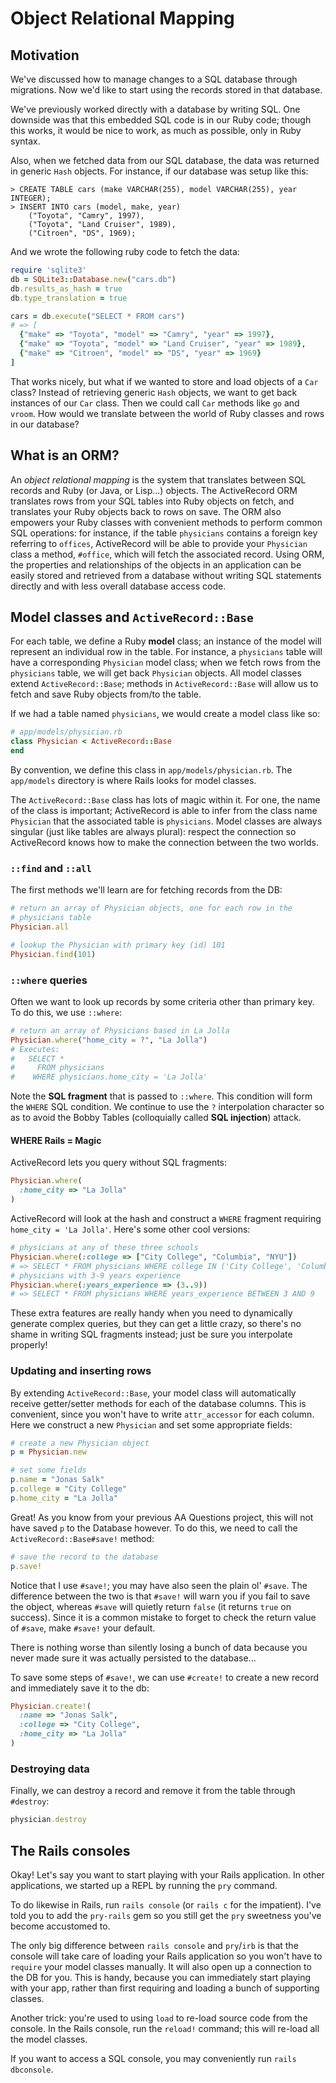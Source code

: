 # Object Relational Mapping

## Motivation

We've discussed how to manage changes to a SQL database through
migrations. Now we'd like to start using the records stored in that
database.

We've previously worked directly with a database by writing SQL. One
downside was that this embedded SQL code is in our Ruby code; though this
works, it would be nice to work, as much as possible, only in Ruby syntax.

Also, when we fetched data from our SQL database, the data was
returned in generic `Hash` objects. For instance, if our database was
setup like this:

    > CREATE TABLE cars (make VARCHAR(255), model VARCHAR(255), year INTEGER);
    > INSERT INTO cars (model, make, year)
        ("Toyota", "Camry", 1997),
        ("Toyota", "Land Cruiser", 1989),
        ("Citroen", "DS", 1969);

And we wrote the following ruby code to fetch the data:

```ruby
require 'sqlite3'
db = SQLite3::Database.new("cars.db")
db.results_as_hash = true
db.type_translation = true

cars = db.execute("SELECT * FROM cars")
# => [
  {"make" => "Toyota", "model" => "Camry", "year" => 1997},
  {"make" => "Toyota", "model" => "Land Cruiser", "year" => 1989},
  {"make" => "Citroen", "model" => "DS", "year" => 1969}
]
```

That works nicely, but what if we wanted to store and load objects of
a `Car` class? Instead of retrieving generic `Hash` objects, we want
to get back instances of our `Car` class. Then we could call `Car`
methods like `go` and `vroom`. How would we translate between the
world of Ruby classes and rows in our database?

## What is an ORM?

An *object relational mapping* is the system that translates between
SQL records and Ruby (or Java, or Lisp...) objects. The ActiveRecord
ORM translates rows from your SQL tables into Ruby objects on fetch,
and translates your Ruby objects back to rows on save. The ORM also
empowers your Ruby classes with convenient methods to perform common
SQL operations: for instance, if the table `physicians` contains a
foreign key referring to `offices`, ActiveRecord will be able to
provide your `Physician` class a method, `#office`, which will fetch
the associated record. Using ORM, the properties and relationships of
the objects in an application can be easily stored and retrieved from
a database without writing SQL statements directly and with less
overall database access code.

## Model classes and `ActiveRecord::Base`

For each table, we define a Ruby **model** class; an instance of the
model will represent an individual row in the table. For instance, a
`physicians` table will have a corresponding `Physician` model class;
when we fetch rows from the `physicians` table, we will get back
`Physician` objects. All model classes extend `ActiveRecord::Base`;
methods in `ActiveRecord::Base` will allow us to fetch and save Ruby
objects from/to the table.

If we had a table named `physicians`, we would create a model
class like so:

```ruby
# app/models/physician.rb
class Physician < ActiveRecord::Base
end
```

By convention, we define this class in `app/models/physician.rb`. The
`app/models` directory is where Rails looks for model classes.

The `ActiveRecord::Base` class has lots of magic within it. For one,
the name of the class is important; ActiveRecord is able to infer from
the class name `Physician` that the associated table is
`physicians`. Model classes are always singular (just like tables are
always plural): respect the connection so ActiveRecord knows how to
make the connection between the two worlds.

### `::find` and `::all`

The first methods we'll learn are for fetching records from the DB:

```ruby
# return an array of Physician objects, one for each row in the
# physicians table
Physician.all

# lookup the Physician with primary key (id) 101
Physician.find(101)
```

### `::where` queries

Often we want to look up records by some criteria other than primary
key. To do this, we use `::where`:

```ruby
# return an array of Physicians based in La Jolla
Physician.where("home_city = ?", "La Jolla")
# Executes:
#   SELECT *
#     FROM physicians
#    WHERE physicians.home_city = 'La Jolla'
```

Note the **SQL fragment** that is passed to `::where`. This condition
will form the `WHERE` SQL condition. We continue to use the `?`
interpolation character so as to avoid the Bobby Tables (colloquially
called **SQL injection**) attack.

#### WHERE Rails = Magic

ActiveRecord lets you query without SQL fragments:

```ruby
Physician.where(
  :home_city => "La Jolla"
)
```

ActiveRecord will look at the hash and construct a `WHERE` fragment
requiring `home_city = 'La Jolla'`. Here's some other cool versions:

```ruby
# physicians at any of these three schools
Physician.where(:college => ["City College", "Columbia", "NYU"])
# => SELECT * FROM physicians WHERE college IN ('City College', 'Columbia', 'NYU');
# physicians with 3-9 years experience
Physician.where(:years_experience => (3..9))
# => SELECT * FROM physicians WHERE years_experience BETWEEN 3 AND 9
```

These extra features are really handy when you need to dynamically
generate complex queries, but they can get a little crazy, so there's no
shame in writing SQL fragments instead; just be sure you interpolate properly!

### Updating and inserting rows

By extending `ActiveRecord::Base`, your model class will automatically
receive getter/setter methods for each of the database columns. This
is convenient, since you won't have to write `attr_accessor` for each
column. Here we construct a new `Physician` and set some appropriate
fields:

```ruby
# create a new Physician object
p = Physician.new

# set some fields
p.name = "Jonas Salk"
p.college = "City College"
p.home_city = "La Jolla"
```

Great! As you know from your previous AA Questions project, this will
not have saved `p` to the Database however. To do this, we need to
call the `ActiveRecord::Base#save!` method:

```ruby
# save the record to the database
p.save!
```

Notice that I use `#save!`; you may have also seen the plain ol'
`#save`. The difference between the two is that `#save!` will warn you
if you fail to save the object, whereas `#save` will quietly return
`false` (it returns `true` on success). Since it is a common mistake
to forget to check the return value of `#save`, make `#save!` your
default.

There is nothing worse than silently losing a bunch of data because
you never made sure it was actually persisted to the database...

To save some steps of `#save!`, we can use `#create!` to create a new
record and immediately save it to the db:

```ruby
Physician.create!(
  :name => "Jonas Salk",
  :college => "City College",
  :home_city => "La Jolla"
)
```

### Destroying data

Finally, we can destroy a record and remove it from the table through
`#destroy`:

```ruby
physician.destroy
```

## The Rails consoles

Okay! Let's say you want to start playing with your Rails
application. In other applications, we started up a REPL by running
the `pry` command.

To do likewise in Rails, run `rails console` (or `rails c` for the
impatient). I've told you to add the `pry-rails` gem so you still get
the `pry` sweetness you've become accustomed to.

The only big difference between `rails console` and `pry`/`irb` is
that the console will take care of loading your Rails application so
you won't have to `require` your model classes manually. It will also
open up a connection to the DB for you. This is handy, because you can
immediately start playing with your app, rather than first requiring
and loading a bunch of supporting classes.

Another trick: you're used to using `load` to re-load source code from
the console. In the Rails console, run the `reload!` command; this
will re-load all the model classes.

If you want to access a SQL console, you may conveniently run `rails
dbconsole`.

